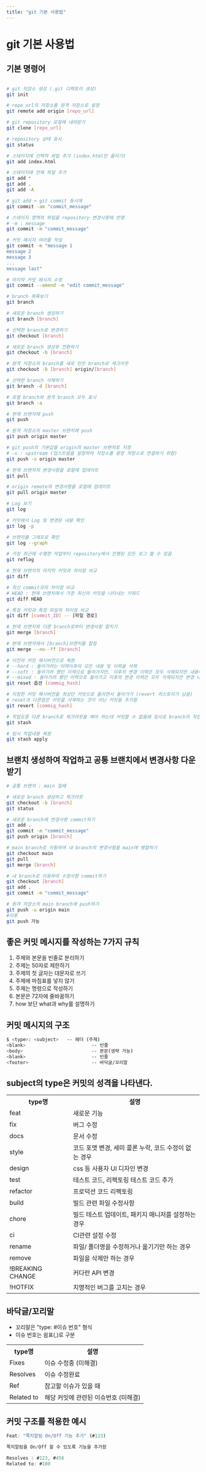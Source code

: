 ```yaml
---
title: "git 기본 사용법"
---
```


<h1>git 기본 사용법</h1>

## 기본 명령어

```bash

# git 저장소 생성 (.git 디렉토리 생성)
git init

# repo_url의 저장소를 원격 저장소로 설정
git remote add origin [repo_url]

# git repository 로컬에 내려받기
git clone [repo_url]

# repository 상태 표시
git status

# 스테이지에 선택적 파일 추가 (index.html만 올리기)
git add index.html

# 스테이지에 전체 파일 추가
git add *
git add .
git add -A

# git add + git commit 동시에
git commit -am "commit_message"

# 스테이지 영역의 파일을 repository 변경사항에 반영
# -m : message
git commit -m "commit_message"

# 커밋 메시지 여러줄 작성
git commit -m "message 1
message 2
message 3
...
message last"

# 마지막 커밋 메시지 수정
git commit --amend -m "edit commit_message"

# branch 목록보기
git branch

# 새로운 branch 생성하기
git branch [branch]

# 선택한 branch로 변경하기
git checkout [branch]

# 새로운 branch 생성후 전환하기
git checkout -b [branch]

# 원격 저장소의 branch를 새로 만든 branch로 체크아웃
git checkout -b [branch] origin/[branch]

# 선택한 branch 삭제하기
git branch -d [branch]

# 로컬 branch와 원격 branch 모두 표시
git branch -a

# 현재 브랜치에 push
git push

# 원격 저장소의 master 브랜치에 push
git push origin master

# git push의 기본값을 origin의 master 브랜치로 지정
# -u : upstream (업스트림을 설정하여 저장소를 중앙 저장소로 연결하기 위함)
git push -u origin master

# 현재 브랜치의 변경사항을 로컬에 업데이트
git pull

# origin remote의 변경사항을 로컬에 업데이트
git pull origin master

# Log 보기
git log

# 커밋에서 Log 및 변경된 내용 확인
git log -p

# 브랜치를 그래프로 확인
git log --graph

# 가장 최근에 수행한 작업부터 repository에서 진행된 모든 로그 볼 수 있음
git reflog

# 현재 브랜치의 마지막 커밋과 차이점 비교
git diff

# 최신 commit과의 차이점 비교
# HEAD : 현재 브랜치에서 가장 최신의 커밋을 나타내는 키워드
git diff HEAD

# 특정 커밋과 특정 파일의 차이점 비교
git diff [commit_ID] -- [파일 경로]

# 현재 브랜치와 다른 branch로부터 변경사항 합치기
git merge [branch]

# 현재 브랜치에서 [branch]브랜치를 합침
git merge --no--ff [branch]

# 이전의 커밋 해시버전으로 복원
# --hard : 돌아가려는 이력이후의 모든 내용 및 이력을 삭제
# --soft : 돌아가려 했던 이력으로 돌아가지만, 이후의 변경 이력은 모두 삭제되지만 내용이 지워지지 않고 인덱스 or 스테이지는 남아있음
# --mixed : 돌아가려 했던 이력으로 돌아가고 이후의 변경 이력은 모두 삭제되지만 변경 내용은 지워지지 않는다. 인덱스는 초기화됨
git reset 옵션 [commig_hash]

# 지정한 커밋 해시버전을 최상단 커밋으로 올리면서 돌아가기 (revert 히스토리가 남음)
# reset과 다른점은 커밋을 삭제하는 것이 아닌 커밋을 추가함
git revert [commig_hash]

# 작업도중 다른 branch로 체크아웃을 해야 하는데 커밋할 수 없을때 임시로 branch의 작업내용을 보존하기 위해 사용
git stash

# 임시 작업내용 복원
git stash apply
```

## 브랜치 생성하여 작업하고 공통 브랜치에서 변경사항 다운받기

```bash
# 공통 브랜치 : main 일때

# 새로운 branch 생성하고 체크아웃
git checkout -b [branch]
git status

# 새로운 branch에 변경사항 commit하기
git add .
git commit -m "commit_message"
git push origin [branch]

# main branch로 이동하여 내 branch의 변경사항을 main에 병합하기
git checkout main
git pull
git merge [branch]

# 내 branch로 이동하여 수정사항 commit하기
git checkout [branch]
git add .
git commit -m "commit_message"

# 원격 저장소의 main branch에 push하기
git push -u origin main
#이후
git push 가능
```

## 좋은 커밋 메시지를 작성하는 7가지 규칙

1. 주제와 본문을 빈줄로 분리하기
2. 주제는 50자로 제한하기
3. 주제의 첫 글자는 대문자로 쓰기
4. 주제에 마침표를 넣지 않기
5. 주제는 명령으로 작성하기
6. 본문은 72자에 줄바꿈하기
7. how 보단 what과 why를 설명하기

## 커밋 메시지의 구조

```bash
$ <type>: <subject>   -- 헤더 (주제)
<blank>                        -- 빈줄
<body>                         -- 본문(생략 가능)
<blank>                        -- 빈줄
<footer>                       -- 바닥글/꼬리말
```

## subject의 type은 커밋의 성격을 나타낸다.

<table class="ph_tbl">
  <tr>
    <th>type명</th>
    <th>설명</th>
  </tr>
  <tr>
    <td>feat</td>
    <td>새로운 기능</td>
  </tr>
  <tr>
    <td>fix</td>
    <td>버그 수정</td>
  </tr>
  <tr>
    <td>docs</td>
    <td>문서 수정</td>
  </tr>
  <tr>
    <td>style</td>
    <td>코드 포맷 변경, 세미 콜론 누락, 코드 수정이 없는 경우</td>
  </tr>
  <tr>
    <td>design</td>
    <td>css 등 사용자 UI 디자인 변경</td>
  </tr>
  <tr>
    <td>test</td>
    <td>테스트 코드, 리펙토링 테스트 코드 추가</td>
  </tr>
  <tr>
    <td>refactor</td>
    <td>프로덕션 코드 리펙토링</td>
  </tr>
  <tr>
    <td>build</td>
    <td>빌드 관련 파일 수정사항</td>
  </tr>
  <tr>
    <td>chore</td>
    <td>빌드 테스트 업데이트, 패키지 매니저를 설정하는 경우</td>
  </tr>
  <tr>
    <td>ci</td>
    <td>CI관련 설정 수정</td>
  </tr>
  <tr>
    <td>rename</td>
    <td>파일/ 폴더명을 수정하거나 옮기기만 하는 경우</td>
  </tr>
  <tr>
    <td>remove</td>
    <td>파일을 삭제만 하는 경우</td>
  </tr>
  <tr>
    <td>!BREAKING CHANGE</td>
    <td>커다란 API 변경</td>
  </tr>
  <tr>
    <td>!HOTFIX</td>
    <td>치명적인 버그를 고치는 경우</td>
  </tr>
</table>

## 바닥글/꼬리말

- 꼬리말은 "type: #이슈 번호" 형식
- 이슈 번호는 쉼표(,)로 구분

<table class="ph_tbl">
  <tr>
    <th>type명</th>
    <th>설명</th>
  </tr>
  <tr>
    <td>Fixes</td>
    <td>이슈 수정중 (미해결)</td>
  </tr>
  <tr>
    <td>Resolves</td>
    <td>이슈 수정완료</td>
  </tr>
  <tr>
    <td>Ref</td>
    <td>참고할 이슈가 있을 때 </td>
  </tr>
  <tr>
    <td>Related to</td>
    <td>해당 커밋에 관련된 이슈번호 (미해결)</td>
  </tr>
</table>

## 커밋 구조를 적용한 예시

```js
Feat: "쪽지알림 On/Off 기능 추가" (#123)

쪽지알림을 On/Off 할 수 있도록 기능을 추가함

Resolves : #123, #456
Related to: #100
```

<Comment />
